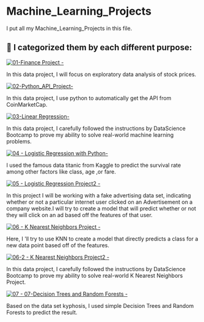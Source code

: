 
# Machine_Learning_Projects

I put all my Machine_Learning_Projects in this file.





## 🔗 I categorized  them by each different purpose:
[![01-Finance Project -](https://img.shields.io/badge/project-01--Finance%20Project-red)](https://github.com/Matt-Chang/Machine_Learning_Projects/blob/main/01-Finance%20Project%20-%20Solutions.ipynb)

In this data project, I will focus on exploratory data analysis of stock prices.


[![02-Python_API_Project-](https://img.shields.io/badge/project-02--%20Python__API__Project-red)](https://github.com/Matt-Chang/Machine_Learning_Projects/blob/main/02_Python_API_Project.ipynb)

In this data project, I use python to automatically get the API from CoinMarketCap.


[![03-Linear Regression-](https://img.shields.io/badge/project-03--Linear%20Regression-red)](https://github.com/Matt-Chang/Machine_Learning_Projects/blob/main/03-Linear%20Regression%20Project.ipynb)

In this data project, I carefully followed the instructions by DataScience Bootcamp to prove my ability to solve real-world machine learning problems.


[![04 - Logistic Regression with Python-](https://img.shields.io/badge/project-04%20--%20Logistic%20Regression%20with%20Python-red)](https://github.com/Matt-Chang/Machine_Learning_Projects/blob/main/04%20-%20Logistic%20Regression%20with%20Python.ipynb)

I used the famous data titanic from Kaggle to predict the survival rate among other factors like class, age ,or fare.


[![05 - Logistic Regression Project2 -](https://img.shields.io/badge/project-05--Logistic%20Regression%20Project2-red)](https://github.com/Matt-Chang/Machine_Learning_Projects/blob/main/05-Logistic%20Regression%20Project%20-%20Solutions.ipynb)

In this project I will be working with a fake advertising data set, indicating whether or not a particular internet user clicked on an Advertisement on a company website.I will try to create a model that will predict whether or not they will click on an ad based off the features of that user.


[![06 - K Nearest Neighbors Project -](https://img.shields.io/badge/project-06--K%20Nearest%20Neighbors-red)](https://github.com/Matt-Chang/Machine_Learning_Projects/blob/main/06-K%20Nearest%20Neighbors%20with%20Python.ipynb)

Here, I 'll try to use KNN to create a model that directly predicts a class for a new data point based off of the features.

[![06-2 - K Nearest Neighbors Project2 -](https://img.shields.io/badge/project-06--2--K%20Nearest%20Neighbors%20Project-red)](https://github.com/Matt-Chang/Machine_Learning_Projects/blob/main/06-2-K%20Nearest%20Neighbors%20Project.ipynb)

In this data project, I carefully followed the instructions by DataScience Bootcamp to prove my ability to solve real-world K Nearest Neighbors Project.

[![07 - 07-Decision Trees and Random Forests -](https://img.shields.io/badge/project-07--Decision%20Trees%20and%20Random%20Forests-red)](https://github.com/Matt-Chang/Machine_Learning_Projects/blob/main/07-Decision%20Trees%20and%20Random%20Forests%20in%20Python.ipynb)

Based on the data set kyphosis, I used simple Decision Trees and Random Forests to predict the result.
